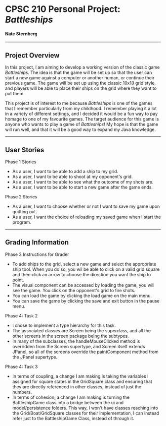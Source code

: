 # CPSC 210 Personal Project: *Battleships*

#### Nate Sternberg

***

## Project Overview
In this project, I am aiming to develop a working version of the classic game *Battleships*. The idea is that the game
will be set up so that the user can start a new game against a computer or another human, or continue their previous
game. The game will be set up using the classic 10x10 grid style, and players will be able to place their ships on the 
grid where they want to put them.

This project is of interest to me because *Battleships* is one of the games that I remember particularly from my
childhood. I remember playing it a lot in a variety of different settings, and I decided it would be a fun way
to pay homage to one of my favourite games. The target audience for this game is anyone who wants to play a game
of *Battleships*! My hope is that the game will run well, and that it will be a good way to expand my Java knowledge.

***
## User Stories

Phase 1 Stories
- As a user, I want to be able to add a ship to my grid.
- As a user, I want to be able to shoot at my opponent's grid.
- As a user, I want to be able to see what the outcome of my shots are.
- As a user, I want to be able to start a new game after the game ends.

Phase 2 Stories
- As a user, I want to choose whether or not I want to save my game upon quitting out.
- As a user, I want the choice of reloading my saved game when I start the program.

***
## Grading Information

Phase 3 Instructions for Grader
- To add ships to the grid, select a new game and select the appropriate ship tool. When you do so, you wil be able to
    click on a valid grid square and then click an arrow to choose the direction you want the ship to point.
- The visual component can be accessed by loading the game, you will see the game. You click on the opponent's grid to fire shots.
- You can load the game by clicking the load game on the main menu.
- You can save the game by clicking the save and exit button in the pause menu.

Phase 4: Task 2
- I chose to implement a type hierarchy for this task.
- The associated classes are Screen being the superclass, and all the other screens in the screen package being the subtypes.
- In many of the subclasses, the handleMouseClicked method is overridden from the Screen supertype, and Screen 
    itself extends JPanel, so all of the screens override the paintComponent method from the JPanel supertype.
    
Phase 4: Task 3
- In terms of coupling, a change I am making is taking the variables I assigned for square states in the 
    GridSquare class and ensuring that they are directly referenced in other classes, instead of just the numbers.
- In terms of cohesion, a change I am making is turning the BattleshipGame class into a bridge between the ui and
    model/persistence folders. This way, I won't have classes reaching into the Grid/Boat/GridSquare classes for
    their implementation, I can instead refer just to the BattleshipGame Class, instead of through it.